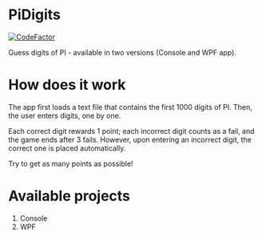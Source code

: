 # PiDigits
<a href="https://www.codefactor.io/repository/github/stukeley/pidigits"><img src="https://www.codefactor.io/repository/github/stukeley/pidigits/badge" alt="CodeFactor" /></a>


Guess digits of PI - available in two versions (Console and WPF app).

# How does it work
The app first loads a text file that contains the first 1000 digits of PI. Then, the user enters digits, one by one.

Each correct digit rewards 1 point; each incorrect digit counts as a fail, and the game ends after 3 fails. However, upon entering an incorrect digit, the correct one is placed automatically.

Try to get as many points as possible!

# Available projects
1. Console
2. WPF
